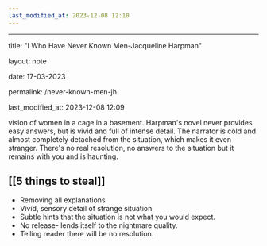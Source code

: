 ```yaml
---
last_modified_at: 2023-12-08 12:10
---
```

---

title: "I Who Have Never Known Men-Jacqueline Harpman"

layout: note

date: 17-03-2023

permalink: /never-known-men-jh

last_modified_at: 2023-12-08 12:09

vision of women in a cage in a basement. Harpman's novel never provides easy answers, but is vivid and full of intense detail. The narrator is cold and almost completely detached from the situation, which makes it even stranger. There's no real resolution, no answers to the situation but it remains with you and is haunting. 

## [[5 things to steal]]

- Removing all explanations
- Vivid, sensory detail of strange situation
- Subtle hints that the situation is not what you would expect. 
- No release- lends itself to the nightmare quality.
- Telling reader there will be no resolution. 
